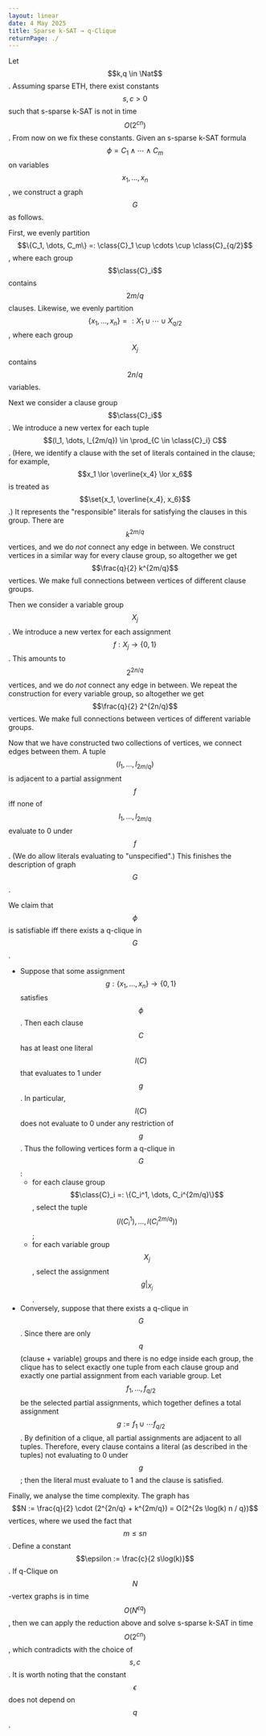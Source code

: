 ```yaml
---
layout: linear
date: 4 May 2025
title: Sparse k-SAT → q-Clique
returnPage: ./
---
```


Let $$k,q \in \Nat$$. Assuming sparse ETH, there exist constants $$s, c > 0$$ such that s-sparse k-SAT is not in time $$O(2^{cn})$$. From now on we fix these constants. Given an s-sparse k-SAT formula $$\phi = C_1 \land \cdots \land C_m$$ on variables $$x_1, \dots, x_n$$, we construct a graph $$G$$ as follows.

First, we evenly partition $$\{C_1, \dots, C_m\} =: \class{C}_1 \cup \cdots \cup \class{C}_{q/2}$$, where each group $$\class{C}_i$$ contains $$2m/q$$ clauses. Likewise, we evenly partition $$\{x_1, \dots, x_n\} =: X_1 \cup \cdots \cup X_{q/2}$$, where each group $$X_j$$ contains $$2n/q$$ variables.

Next we consider a clause group $$\class{C}_i$$. We introduce a new vertex for each tuple $$(l_1, \dots, l_{2m/q}) \in \prod_{C \in \class{C}_i} C$$. (Here, we identify a clause with the set of literals contained in the clause; for example, $$x_1 \lor \overline{x_4} \lor x_6$$ is treated as $$\set{x_1, \overline{x_4}, x_6}$$.) It represents the "responsible" literals for satisfying the clauses in this group. There are $$k^{2m/q}$$ vertices, and we do *not* connect any edge in between. We construct vertices in a similar way for every clause group, so altogether we get $$\frac{q}{2} k^{2m/q}$$ vertices. We make full connections between vertices of different clause groups.

Then we consider a variable group $$X_j$$. We introduce a new vertex for each assignment $$f: X_j \to \{0,1\}$$. This amounts to $$2^{2n/q}$$ vertices, and we do *not* connect any edge in between. We repeat the construction for every variable group, so altogether we get $$\frac{q}{2} 2^{2n/q}$$ vertices. We make full connections between vertices of different variable groups.

Now that we have constructed two collections of vertices, we connect edges between them. A tuple $$(l_1, \dots, l_{2m/q})$$ is adjacent to a partial assignment $$f$$ iff none of $$l_1, \dots, l_{2m/q}$$ evaluate to 0 under $$f$$. (We do allow literals evaluating to "unspecified".) This finishes the description of graph $$G$$.

We claim that $$\phi$$ is satisfiable iff there exists a q-clique in $$G$$.

- Suppose that some assignment $$g: \{x_1, \dots, x_n\} \to \{0,1\}$$ satisfies $$\phi$$. Then each clause $$C$$ has at least one literal $$l(C)$$ that evaluates to 1 under $$g$$. In particular, $$l(C)$$ does not evaluate to 0 under any restriction of $$g$$. Thus the following vertices form a q-clique in $$G$$:
	- for each clause group $$\class{C}_i =: \{C_i^1, \dots, C_i^{2m/q}\}$$, select the tuple $$(l(C_i^1), \dots, l(C_i^{2m/q}))$$;
	- for each variable group $$X_j$$, select the assignment $$g \vert_{X_j}$$.
- Conversely, suppose that there exists a q-clique in $$G$$. Since there are only $$q$$ (clause + variable) groups and there is no edge inside each group, the clique has to select exactly one tuple from each clause group and exactly one partial assignment from each variable group. Let $$f_1, \dots, f_{q/2}$$ be the selected partial assignments, which together defines a total assignment $$g := f_1 \cup \cdots f_{q/2}$$. By definition of a clique, all partial assignments are adjacent to all tuples. Therefore, every clause contains a literal (as described in the tuples) not evaluating to 0 under $$g$$; then the literal must evaluate to 1 and the clause is satisfied.

Finally, we analyse the time complexity. The graph has $$N := \frac{q}{2} \cdot (2^{2n/q} + k^{2m/q}) = O(2^{2s \log(k) n / q})$$ vertices, where we used the fact that $$m \leq sn$$. Define a constant $$\epsilon := \frac{c}{2 s\log(k)}$$. If q-Clique on $$N$$-vertex graphs is in time $$O(N^{\epsilon q})$$, then we can apply the reduction above and solve s-sparse k-SAT in time $$O(2^{cn})$$, which contradicts with the choice of $$s,c$$. It is worth noting that the constant $$\epsilon$$ does not depend on $$q$$.

